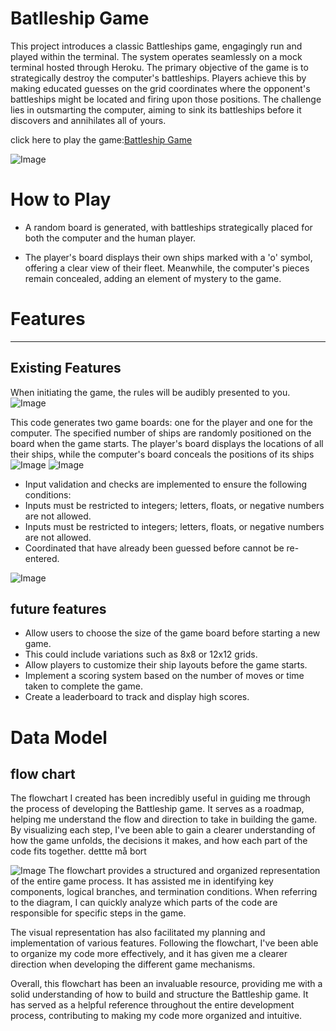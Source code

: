 # Batlleship Game

This project introduces a classic Battleships game, engagingly run and played within the terminal. The system operates seamlessly on a mock terminal hosted through Heroku. The primary objective of the game is to strategically destroy the computer's battleships. Players achieve this by making educated guesses on the grid coordinates where the opponent's battleships might be located and firing upon those positions. The challenge lies in outsmarting the computer, aiming to sink its battleships before it discovers and annihilates all of yours.

click here to play the game:[Battleship Game](https://battle--ships-game-32bc95ec5108.herokuapp.com/)

![Image](.venv/assets/image/game1.png)


# How to Play
- A random board is generated, with battleships strategically placed for both the computer and the human player.

- The player's board displays their own ships marked with a 'o' symbol, offering a clear view of their fleet. Meanwhile, the computer's pieces remain concealed, adding an element of mystery to the game.


# Features
-------- 
## Existing Features
When initiating the game, the rules will be audibly presented to you.
![Image](.venv/assets/image/game2.png)

This code generates two game boards: one for the player and one for the computer. The specified number of ships are randomly positioned on the board when the game starts. The player's board displays the locations of all their ships, while the computer's board conceals the positions of its ships
![Image](.venv/assets/image/game3.png)
![Image](.venv/assets/image/gam4.png)

- Input validation and checks are implemented to ensure the following conditions: 
-  Inputs must be restricted to integers; letters, floats, or negative numbers are not allowed.
- Inputs must be restricted to integers; letters, floats, or negative numbers are not allowed.
- Coordinated that have already been guessed before cannot be re-entered.

![Image](.venv/assets/image/game5.png)

## future features
- Allow users to choose the size of the game board before starting a new game.
- This could include variations such as 8x8 or 12x12 grids.
- Allow players to customize their ship layouts before the game starts.
- Implement a scoring system based on the number of moves or time taken to complete the game.
- Create a leaderboard to track and display high scores.

# Data Model
## flow chart
The flowchart I created has been incredibly useful in guiding me through the process of developing the Battleship game. It serves as a roadmap, helping me understand the flow and direction to take in building the game. By visualizing each step, I've been able to gain a clearer understanding of how the game unfolds, the decisions it makes, and how each part of the code fits together.
dettte må bort


![Image](.venv/assets/image/game6.png)
The flowchart provides a structured and organized representation of the entire game process. It has assisted me in identifying key components, logical branches, and termination conditions. When referring to the diagram, I can quickly analyze which parts of the code are responsible for specific steps in the game.

The visual representation has also facilitated my planning and implementation of various features. Following the flowchart, I've been able to organize my code more effectively, and it has given me a clearer direction when developing the different game mechanisms.

Overall, this flowchart has been an invaluable resource, providing me with a solid understanding of how to build and structure the Battleship game. It has served as a helpful reference throughout the entire development process, contributing to making my code more organized and intuitive.
 